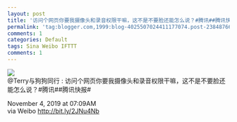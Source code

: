 ```yaml
---
layout: post
title: '访问个网页你要我摄像头和录音权限干嘛，这不是不要脸还能怎么说？#腾讯##腾讯快报# ​'
permalink: 'tag:blogger.com,1999:blog-4025507024411177074.post-2384876662787676929'
comments: 1
categories: Default
tags: Sina Weibo IFTTT
comments: 1
---
```

![](https://wx1.sinaimg.cn/large/504ad6f9ly1g8lmzmip56j20u01t0k0z.jpg)  
@Terry与狗狗同行 : 访问个网页你要我摄像头和录音权限干嘛，这不是不要脸还能怎么说？#腾讯##腾讯快报# ​  
  
November 4, 2019 at 07:09AM  
via Weibo http://bit.ly/2JNu4Nb